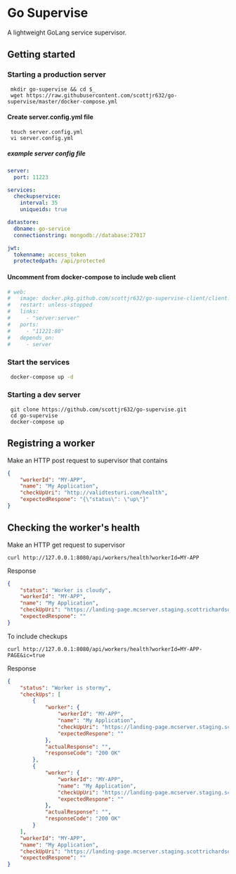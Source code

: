 # Go Supervise
A lightweight GoLang service supervisor.

## Getting started
### Starting a production server
```shell
 mkdir go-supervise && cd $_
 wget https://raw.githubusercontent.com/scottjr632/go-supervise/master/docker-compose.yml
```
#### Create server.config.yml file
```shell
 touch server.config.yml
 vi server.config.yml
```
##### example server config file
```yml
server:
  port: 11223

services:
  checkupservice:
    interval: 35 
    uniqueids: true

datastore:
  dbname: go-service
  connectionstring: mongodb://database:27017

jwt:
  tokenname: access_token
  protectedpath: /api/protected
```

#### Uncomment from docker-compose to include web client
```yml
# web:
#   image: docker.pkg.github.com/scottjr632/go-supervise-client/client:latest 
#   restart: unless-stopped
#   links:
#     - "server:server"
#   ports:
#     - "11221:80"
#   depends_on:
#     - server
 ```
### Start the services
```bash
 docker-compose up -d
```

### Starting a dev server
```shell
 git clone https://github.com/scottjr632/go-supervise.git
 cd go-supervise
 docker-compose up
```

## Registring a worker

Make an HTTP post request to supervisor that contains 
```json
{
	"workerId": "MY-APP",
	"name": "My Application",
	"checkUpUri": "http://validtesturi.com/health",
	"expectedRespone": "{\"status\": \"up\"}"
}
```

## Checking the worker's health
Make an HTTP get request to supervisor

`curl http://127.0.0.1:8080/api/workers/health?workerId=MY-APP` 
  
Response
```json
{
    "status": "Worker is cloudy",
    "workerId": "MY-APP",
    "name": "My Application",
    "checkUpUri": "https://landing-page.mcserver.staging.scottrichardson.dev/",
    "expectedRespone": ""
}
```
To include checkups
  
`curl http://127.0.0.1:8080/api/workers/health?workerId=MY-APP-PAGE&ic=true` 
  
Response
```json
{
    "status": "Worker is stormy",
    "checkUps": [
        {
            "worker": {
                "workerId": "MY-APP",
                "name": "My Application",
                "checkUpUri": "https://landing-page.mcserver.staging.scottrichardson.dev/",
                "expectedRespone": ""
            },
            "actualResponse": "",
            "responseCode": "200 OK"
        },
        {
            "worker": {
                "workerId": "MY-APP",
                "name": "My Application",
                "checkUpUri": "https://landing-page.mcserver.staging.scottrichardson.dev/",
                "expectedRespone": ""
            },
            "actualResponse": "",
            "responseCode": "200 OK"
        }
    ],
    "workerId": "MY-APP",
    "name": "My Application",
    "checkUpUri": "https://landing-page.mcserver.staging.scottrichardson.dev/",
    "expectedRespone": ""
}

